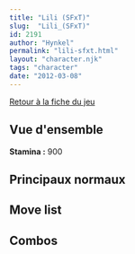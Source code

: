 ```yaml
---
title: "Lili (SFxT)"
slug:  "Lili_(SFxT)"
id: 2191
author: "Hynkel"
permalink: "lili-sfxt.html"
layout: "character.njk"
tags: "character"
date: "2012-03-08"
---
```


[Retour à la fiche du jeu](Street_Fighter_x_Tekken)

## Vue d'ensemble

**Stamina :** 900

## Principaux normaux

## Move list

## Combos
